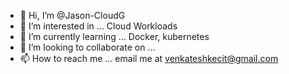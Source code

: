 - 👋 Hi, I’m @Jason-CloudG
- 👀 I’m interested in ... Cloud Workloads
- 🌱 I’m currently learning ... Docker, kubernetes
- 💞️ I’m looking to collaborate on ... 
- 📫 How to reach me ... email me at venkateshkecit@gmail.com

<!---
Jason-CloudG/Jason-CloudG is a ✨ special ✨ repository because its `README.md` (this file) appears on your GitHub profile.
You can click the Preview link to take a look at your changes.
--->
